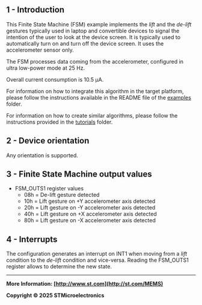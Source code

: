 ## 1 - Introduction

This Finite State Machine (FSM) example implements the *lift* and the *de-lift* gestures typically used in laptop and convertible devices to signal the intention of the user to look at the device screen. It is typically used to automatically turn on and turn off the device screen. It uses the accelerometer sensor only.

The FSM processes data coming from the accelerometer, configured in ultra low-power mode at 25 Hz.

Overall current consumption is 10.5 µA.

For information on how to integrate this algorithm in the target platform, please follow the instructions available in the README file of the [examples](../../../examples) folder.

For information on how to create similar algorithms, please follow the instructions provided in the [tutorials](../../../tutorials) folder.

## 2 - Device orientation

Any orientation is supported.

## 3 - Finite State Machine output values

- FSM_OUTS1 register values
  - 08h = De-lift gesture detected
  - 10h = Lift gesture on +Y accelerometer axis detected
  - 20h = Lift gesture on -Y accelerometer axis detected
  - 40h = Lift gesture on +X accelerometer axis detected
  - 80h = Lift gesture on -X accelerometer axis detected

## 4 - Interrupts

The configuration generates an interrupt on INT1 when moving from a *lift* condition to the *de-lift* condition and vice-versa. Reading the FSM_OUTS1 register allows to determine the new state.

------

**More Information: [http://www.st.com](http://st.com/MEMS)**

**Copyright © 2025 STMicroelectronics**